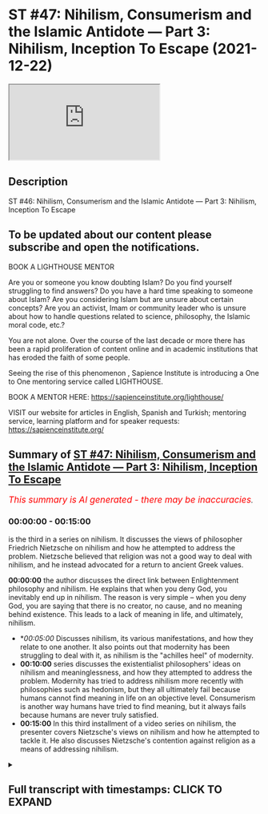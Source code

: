 # ST #47:  Nihilism, Consumerism and the Islamic Antidote — Part 3: Nihilism, Inception To Escape (2021-12-22)

<iframe loading='lazy' src='https://www.youtube.com/embed/iyDGNu1-lcU'></iframe>

## Description

ST #46:  Nihilism, Consumerism and the Islamic Antidote — Part 3: Nihilism, Inception To Escape

To be updated about our content please subscribe and open the notifications.
----
BOOK A LIGHTHOUSE MENTOR

Are you or someone you know doubting Islam? Do you find yourself struggling to find answers?  Do you have a hard time speaking to someone about Islam?  Are you considering Islam but are unsure about certain concepts?  Are you an activist, Imam or community leader who is unsure about how to handle questions related to science, philosophy, the Islamic moral code, etc.?

You are not alone.  Over the course of the last decade or more there has been a rapid proliferation of content online and in academic institutions that has eroded the faith of some people.

Seeing the rise of  this phenomenon , Sapience Institute is introducing a One to One mentoring service called LIGHTHOUSE.

BOOK A MENTOR HERE: https://sapienceinstitute.org/lighthouse/

VISIT our website for articles in English, Spanish and Turkish; mentoring service, learning platform and for speaker requests: https://sapienceinstitute.org/

## Summary of [ST #47: Nihilism, Consumerism and the Islamic Antidote — Part 3: Nihilism, Inception To Escape](https://www.youtube.com/watch?v=iyDGNu1-lcU)


*<span style="color:red; font-size:125%">This summary is AI generated - there may be inaccuracies</span>. [](/)*

### <a onclick="modifyYTiframeseektime('0')">00:00:00</a> - <a onclick="modifyYTiframeseektime('900')">00:15:00</a>

 is the third in a series on nihilism. It discusses the views of philosopher Friedrich Nietzsche on nihilism and how he attempted to address the problem. Nietzsche believed that religion was not a good way to deal with nihilism, and he instead advocated for a return to ancient Greek values.

**<a onclick="modifyYTiframeseektime('0')">00:00:00</a>**  the author discusses the direct link between Enlightenment philosophy and nihilism. He explains that when you deny God, you inevitably end up in nihilism. The reason is very simple – when you deny God, you are saying that there is no creator, no cause, and no meaning behind existence. This leads to a lack of meaning in life, and ultimately, nihilism.
* **<a onclick="modifyYTiframeseektime('300')">00:05:00</a>* Discusses nihilism, its various manifestations, and how they relate to one another. It also points out that modernity has been struggling to deal with it, as nihilism is the "achilles heel" of modernity.
* **<a onclick="modifyYTiframeseektime('600')">00:10:00</a>**  series discusses the existentialist philosophers' ideas on nihilism and meaninglessness, and how they attempted to address the problem. Modernity has tried to address nihilism more recently with philosophies such as hedonism, but they all ultimately fail because humans cannot find meaning in life on an objective level. Consumerism is another way humans have tried to find meaning, but it always fails because humans are never truly satisfied.
* **<a onclick="modifyYTiframeseektime('900')">00:15:00</a>** In this third installment of a video series on nihilism, the presenter covers Nietzsche's views on nihilism and how he attempted to tackle it. He also discusses Nietzsche's contention against religion as a means of addressing nihilism.

<details><summary><h2>Full transcript with timestamps: CLICK TO EXPAND</h2></summary>

<a onclick="modifyYTiframeseektime('12')">0:00:12</a> assalamualaikum brothers and sisters  
<a onclick="modifyYTiframeseektime('14')">0:00:14</a> welcome back to the sapiens thoughts  
<a onclick="modifyYTiframeseektime('16')">0:00:16</a> video series where we're discussing  
<a onclick="modifyYTiframeseektime('18')">0:00:18</a> nihilism consumerism and the islamic  
<a onclick="modifyYTiframeseektime('20')">0:00:20</a> antidote to both  
<a onclick="modifyYTiframeseektime('23')">0:00:23</a> now in this episode we're going to look  
<a onclick="modifyYTiframeseektime('25')">0:00:25</a> at the direct link between  
<a onclick="modifyYTiframeseektime('28')">0:00:28</a> the ideas promoted by the enlightenment  
<a onclick="modifyYTiframeseektime('31')">0:00:31</a> philosophers and  
<a onclick="modifyYTiframeseektime('33')">0:00:33</a> nihilism so why is it the question we're  
<a onclick="modifyYTiframeseektime('36')">0:00:36</a> going to be addressing is why  
<a onclick="modifyYTiframeseektime('38')">0:00:38</a> does godlessness lead to nihilism why  
<a onclick="modifyYTiframeseektime('40')">0:00:40</a> does why is it the case that when you  
<a onclick="modifyYTiframeseektime('42')">0:00:42</a> deny god whatever worldview you may come  
<a onclick="modifyYTiframeseektime('46')">0:00:46</a> up with or follow but one which denies  
<a onclick="modifyYTiframeseektime('49')">0:00:49</a> a creator  
<a onclick="modifyYTiframeseektime('51')">0:00:51</a> why does that entail that you would  
<a onclick="modifyYTiframeseektime('53')">0:00:53</a> inevitably end up  
<a onclick="modifyYTiframeseektime('55')">0:00:55</a> in or with nihilism now the reason is  
<a onclick="modifyYTiframeseektime('59')">0:00:59</a> very simple  
<a onclick="modifyYTiframeseektime('60')">0:01:00</a> when you deny god  
<a onclick="modifyYTiframeseektime('62')">0:01:02</a> essentially what you're saying is that  
<a onclick="modifyYTiframeseektime('63')">0:01:03</a> there is no creator there is no cause  
<a onclick="modifyYTiframeseektime('66')">0:01:06</a> behind  
<a onclick="modifyYTiframeseektime('67')">0:01:07</a> the universe behind existence  
<a onclick="modifyYTiframeseektime('71')">0:01:11</a> and ultimately what you're essentially  
<a onclick="modifyYTiframeseektime('73')">0:01:13</a> saying therefore is that everything  
<a onclick="modifyYTiframeseektime('76')">0:01:16</a> that exists  
<a onclick="modifyYTiframeseektime('78')">0:01:18</a> the universe and everything within the  
<a onclick="modifyYTiframeseektime('80')">0:01:20</a> universe  
<a onclick="modifyYTiframeseektime('81')">0:01:21</a> is a result of  
<a onclick="modifyYTiframeseektime('84')">0:01:24</a> an accident just it's one big accident  
<a onclick="modifyYTiframeseektime('87')">0:01:27</a> essentially the universe and everything  
<a onclick="modifyYTiframeseektime('89')">0:01:29</a> that exists is one big accident because  
<a onclick="modifyYTiframeseektime('91')">0:01:31</a> there is no god there is no cause there  
<a onclick="modifyYTiframeseektime('93')">0:01:33</a> is no creator behind all of this now if  
<a onclick="modifyYTiframeseektime('95')">0:01:35</a> this is the case if everything is one  
<a onclick="modifyYTiframeseektime('97')">0:01:37</a> big accident that means  
<a onclick="modifyYTiframeseektime('99')">0:01:39</a> you and me us included are also just  
<a onclick="modifyYTiframeseektime('102')">0:01:42</a> accidents  
<a onclick="modifyYTiframeseektime('103')">0:01:43</a> everything is an accident and accidents  
<a onclick="modifyYTiframeseektime('106')">0:01:46</a> especially from a godless perspective  
<a onclick="modifyYTiframeseektime('108')">0:01:48</a> accidents don't have  
<a onclick="modifyYTiframeseektime('111')">0:01:51</a> a purpose an objective accidents just  
<a onclick="modifyYTiframeseektime('113')">0:01:53</a> happen  
<a onclick="modifyYTiframeseektime('114')">0:01:54</a> it's like when you spill milk well it's  
<a onclick="modifyYTiframeseektime('116')">0:01:56</a> just spilt milk obviously from an  
<a onclick="modifyYTiframeseektime('117')">0:01:57</a> islamic perspective we believe  
<a onclick="modifyYTiframeseektime('118')">0:01:58</a> everything has a reason behind it  
<a onclick="modifyYTiframeseektime('120')">0:02:00</a> however from a godless perspective it's  
<a onclick="modifyYTiframeseektime('122')">0:02:02</a> just an accident it means nothing  
<a onclick="modifyYTiframeseektime('125')">0:02:05</a> now  
<a onclick="modifyYTiframeseektime('126')">0:02:06</a> if you mean nothing and everything  
<a onclick="modifyYTiframeseektime('129')">0:02:09</a> around you means nothing that means  
<a onclick="modifyYTiframeseektime('130')">0:02:10</a> everything about your existence your  
<a onclick="modifyYTiframeseektime('132')">0:02:12</a> life means nothing there is no meaning  
<a onclick="modifyYTiframeseektime('134')">0:02:14</a> behind anything  
<a onclick="modifyYTiframeseektime('135')">0:02:15</a> so  
<a onclick="modifyYTiframeseektime('137')">0:02:17</a> ultimately  
<a onclick="modifyYTiframeseektime('138')">0:02:18</a> you have ended up with nihilism this is  
<a onclick="modifyYTiframeseektime('141')">0:02:21</a> nihilism everything is meaningless  
<a onclick="modifyYTiframeseektime('143')">0:02:23</a> life is meaningless your existence is  
<a onclick="modifyYTiframeseektime('145')">0:02:25</a> meaningless there is no purpose there is  
<a onclick="modifyYTiframeseektime('146')">0:02:26</a> no rhyme or reason behind your existence  
<a onclick="modifyYTiframeseektime('150')">0:02:30</a> now understanding this guys  
<a onclick="modifyYTiframeseektime('153')">0:02:33</a> let's look at this idea that was  
<a onclick="modifyYTiframeseektime('154')">0:02:34</a> proposed by the enlightenment  
<a onclick="modifyYTiframeseektime('156')">0:02:36</a> philosophers and thinkers that that of  
<a onclick="modifyYTiframeseektime('158')">0:02:38</a> progress worldly progress our objective  
<a onclick="modifyYTiframeseektime('161')">0:02:41</a> is to create a worldly paradise  
<a onclick="modifyYTiframeseektime('163')">0:02:43</a> now this is a very interesting  
<a onclick="modifyYTiframeseektime('166')">0:02:46</a> proposition  
<a onclick="modifyYTiframeseektime('167')">0:02:47</a> because on one end  
<a onclick="modifyYTiframeseektime('169')">0:02:49</a> this leads to nihilism because you're  
<a onclick="modifyYTiframeseektime('171')">0:02:51</a> turning away from god and we've seen how  
<a onclick="modifyYTiframeseektime('173')">0:02:53</a> that can lead to nihilism but on the  
<a onclick="modifyYTiframeseektime('175')">0:02:55</a> other end it also acts as a patch  
<a onclick="modifyYTiframeseektime('178')">0:02:58</a> a temporary fix  
<a onclick="modifyYTiframeseektime('180')">0:03:00</a> for that nihilism because  
<a onclick="modifyYTiframeseektime('182')">0:03:02</a> although you've proposed an idea which  
<a onclick="modifyYTiframeseektime('184')">0:03:04</a> takes people away from god  
<a onclick="modifyYTiframeseektime('186')">0:03:06</a> but the idea itself is giving human  
<a onclick="modifyYTiframeseektime('188')">0:03:08</a> beings a purpose  
<a onclick="modifyYTiframeseektime('190')">0:03:10</a> a goal which is to create a worldly  
<a onclick="modifyYTiframeseektime('192')">0:03:12</a> paradise so it's a very interesting  
<a onclick="modifyYTiframeseektime('195')">0:03:15</a> proposition and therefore it it sort of  
<a onclick="modifyYTiframeseektime('197')">0:03:17</a> patched that problem that people would  
<a onclick="modifyYTiframeseektime('199')">0:03:19</a> inevitably fall into and as the  
<a onclick="modifyYTiframeseektime('201')">0:03:21</a> centuries and decades went by and people  
<a onclick="modifyYTiframeseektime('203')">0:03:23</a> became more and more godless you know  
<a onclick="modifyYTiframeseektime('206')">0:03:26</a> more and more atheistic  
<a onclick="modifyYTiframeseektime('208')">0:03:28</a> in their thinking  
<a onclick="modifyYTiframeseektime('209')">0:03:29</a> in in what they followed  
<a onclick="modifyYTiframeseektime('211')">0:03:31</a> the more they experienced nihilism so  
<a onclick="modifyYTiframeseektime('214')">0:03:34</a> the problem of nihilism didn't go away  
<a onclick="modifyYTiframeseektime('216')">0:03:36</a> although it was patched by the  
<a onclick="modifyYTiframeseektime('217')">0:03:37</a> enlightenment thinkers it was still  
<a onclick="modifyYTiframeseektime('219')">0:03:39</a> there but the more people  
<a onclick="modifyYTiframeseektime('220')">0:03:40</a> moved away from god and as we mentioned  
<a onclick="modifyYTiframeseektime('222')">0:03:42</a> the enlightenment thinkers weren't  
<a onclick="modifyYTiframeseektime('223')">0:03:43</a> necessarily atheists they believed in  
<a onclick="modifyYTiframeseektime('225')">0:03:45</a> natural theology they believed in a  
<a onclick="modifyYTiframeseektime('227')">0:03:47</a> cause a creator out there you know that  
<a onclick="modifyYTiframeseektime('229')">0:03:49</a> created everything and ordered  
<a onclick="modifyYTiframeseektime('230')">0:03:50</a> everything however didn't follow you  
<a onclick="modifyYTiframeseektime('232')">0:03:52</a> know weren't the traditional theists if  
<a onclick="modifyYTiframeseektime('235')">0:03:55</a> you like  
<a onclick="modifyYTiframeseektime('236')">0:03:56</a> but as the decades went by they became  
<a onclick="modifyYTiframeseektime('238')">0:03:58</a> more people became more and more  
<a onclick="modifyYTiframeseektime('239')">0:03:59</a> atheistic and as they became more more  
<a onclick="modifyYTiframeseektime('241')">0:04:01</a> atheistic the more they felt more and  
<a onclick="modifyYTiframeseektime('243')">0:04:03</a> more into nihilism  
<a onclick="modifyYTiframeseektime('245')">0:04:05</a> so  
<a onclick="modifyYTiframeseektime('246')">0:04:06</a> understanding this  
<a onclick="modifyYTiframeseektime('249')">0:04:09</a> we need to now move on and really sort  
<a onclick="modifyYTiframeseektime('251')">0:04:11</a> of analyze nihilism we need to really  
<a onclick="modifyYTiframeseektime('253')">0:04:13</a> understand what is nihilism now let's go  
<a onclick="modifyYTiframeseektime('255')">0:04:15</a> by you know a dictionary definition to  
<a onclick="modifyYTiframeseektime('257')">0:04:17</a> start off with if you look at oxford  
<a onclick="modifyYTiframeseektime('258')">0:04:18</a> they state that the belief that life has  
<a onclick="modifyYTiframeseektime('260')">0:04:20</a> no meaning or purpose and that religious  
<a onclick="modifyYTiframeseektime('263')">0:04:23</a> and moral principles have no value  
<a onclick="modifyYTiframeseektime('266')">0:04:26</a> this is a sort of general definition if  
<a onclick="modifyYTiframeseektime('268')">0:04:28</a> we're to really sort of summarize this  
<a onclick="modifyYTiframeseektime('270')">0:04:30</a> and condense this down we can say  
<a onclick="modifyYTiframeseektime('271')">0:04:31</a> nihilism means  
<a onclick="modifyYTiframeseektime('273')">0:04:33</a> the absence of meaning there is no  
<a onclick="modifyYTiframeseektime('274')">0:04:34</a> meaning behind anything  
<a onclick="modifyYTiframeseektime('276')">0:04:36</a> now  
<a onclick="modifyYTiframeseektime('277')">0:04:37</a> donald a crosby in his book spectra of  
<a onclick="modifyYTiframeseektime('279')">0:04:39</a> the absurd which is a phenomenal book on  
<a onclick="modifyYTiframeseektime('281')">0:04:41</a> the topic of nihilism he breaks down  
<a onclick="modifyYTiframeseektime('283')">0:04:43</a> nihilism into five distinct categories  
<a onclick="modifyYTiframeseektime('286')">0:04:46</a> they are moral nihilism epistemological  
<a onclick="modifyYTiframeseektime('288')">0:04:48</a> nihilism cosmic nihilism existential  
<a onclick="modifyYTiframeseektime('290')">0:04:50</a> nihilism and political nihilism i want  
<a onclick="modifyYTiframeseektime('292')">0:04:52</a> to focus on the first four political  
<a onclick="modifyYTiframeseektime('294')">0:04:54</a> nihilism isn't really uh relevant to our  
<a onclick="modifyYTiframeseektime('296')">0:04:56</a> discussion here but  
<a onclick="modifyYTiframeseektime('298')">0:04:58</a> if we look at the first four moral  
<a onclick="modifyYTiframeseektime('299')">0:04:59</a> nihilism and just to give you a bit of  
<a onclick="modifyYTiframeseektime('301')">0:05:01</a> uh context to this moral nihilism is  
<a onclick="modifyYTiframeseektime('303')">0:05:03</a> referring to you know the point that  
<a onclick="modifyYTiframeseektime('305')">0:05:05</a> there is no objectivity behind morals  
<a onclick="modifyYTiframeseektime('307')">0:05:07</a> there is no truth behind morals  
<a onclick="modifyYTiframeseektime('309')">0:05:09</a> epistemological nihilism is that there  
<a onclick="modifyYTiframeseektime('312')">0:05:12</a> is  
<a onclick="modifyYTiframeseektime('312')">0:05:12</a> there are no  
<a onclick="modifyYTiframeseektime('314')">0:05:14</a> quote-unquote absolute truths or facts  
<a onclick="modifyYTiframeseektime('316')">0:05:16</a> it's there is no such thing so it's  
<a onclick="modifyYTiframeseektime('318')">0:05:18</a> linked to moral nihilism as well to a  
<a onclick="modifyYTiframeseektime('320')">0:05:20</a> degree and you'll notice all of these  
<a onclick="modifyYTiframeseektime('321')">0:05:21</a> categories do link to one another in  
<a onclick="modifyYTiframeseektime('323')">0:05:23</a> some way but they have their distinct  
<a onclick="modifyYTiframeseektime('326')">0:05:26</a> understanding too so  
<a onclick="modifyYTiframeseektime('327')">0:05:27</a> epistemological nihilism is that there  
<a onclick="modifyYTiframeseektime('329')">0:05:29</a> is no  
<a onclick="modifyYTiframeseektime('330')">0:05:30</a> what you call truth uh or there are no  
<a onclick="modifyYTiframeseektime('333')">0:05:33</a> facts it's it's all sort of subjective  
<a onclick="modifyYTiframeseektime('335')">0:05:35</a> and up to the individual as to determine  
<a onclick="modifyYTiframeseektime('337')">0:05:37</a> as to what they believe is true what  
<a onclick="modifyYTiframeseektime('339')">0:05:39</a> they believe is a fact  
<a onclick="modifyYTiframeseektime('341')">0:05:41</a> then you have cosmic nihilism which is  
<a onclick="modifyYTiframeseektime('342')">0:05:42</a> the understanding that there is no  
<a onclick="modifyYTiframeseektime('344')">0:05:44</a> intelligibility behind our cosmos our  
<a onclick="modifyYTiframeseektime('346')">0:05:46</a> universe you know that it's it's that  
<a onclick="modifyYTiframeseektime('349')">0:05:49</a> the universe and nature is indifferent  
<a onclick="modifyYTiframeseektime('351')">0:05:51</a> to us humans there is no rhyme or reason  
<a onclick="modifyYTiframeseektime('353')">0:05:53</a> no order behind our universe itself and  
<a onclick="modifyYTiframeseektime('355')">0:05:55</a> existential nihilism is more  
<a onclick="modifyYTiframeseektime('357')">0:05:57</a> specifically focused on the idea that  
<a onclick="modifyYTiframeseektime('359')">0:05:59</a> life itself  
<a onclick="modifyYTiframeseektime('361')">0:06:01</a> is meaningless that there is no meaning  
<a onclick="modifyYTiframeseektime('363')">0:06:03</a> or purpose behind our existence  
<a onclick="modifyYTiframeseektime('366')">0:06:06</a> now these are the sort of different  
<a onclick="modifyYTiframeseektime('367')">0:06:07</a> categories of nihilism  
<a onclick="modifyYTiframeseektime('369')">0:06:09</a> but what's very interesting is if you  
<a onclick="modifyYTiframeseektime('370')">0:06:10</a> really  
<a onclick="modifyYTiframeseektime('371')">0:06:11</a> think about them you realize that not  
<a onclick="modifyYTiframeseektime('373')">0:06:13</a> only are they linked to one another but  
<a onclick="modifyYTiframeseektime('374')">0:06:14</a> they all ultimately lead to a type of  
<a onclick="modifyYTiframeseektime('376')">0:06:16</a> existential nihilism that essentially  
<a onclick="modifyYTiframeseektime('378')">0:06:18</a> life itself is meaningless and in life  
<a onclick="modifyYTiframeseektime('381')">0:06:21</a> and our conscious life that we can think  
<a onclick="modifyYTiframeseektime('383')">0:06:23</a> about the world the the cosmos morals  
<a onclick="modifyYTiframeseektime('385')">0:06:25</a> ethics we are ethical beings you know  
<a onclick="modifyYTiframeseektime('388')">0:06:28</a> everything is meaningless so it all  
<a onclick="modifyYTiframeseektime('390')">0:06:30</a> boils down to this meaninglessness  
<a onclick="modifyYTiframeseektime('392')">0:06:32</a> everything is completely and utterly  
<a onclick="modifyYTiframeseektime('394')">0:06:34</a> meaningless now why is this a problem  
<a onclick="modifyYTiframeseektime('397')">0:06:37</a> one may ask well you know fine there is  
<a onclick="modifyYTiframeseektime('399')">0:06:39</a> no meaning behind our existence there's  
<a onclick="modifyYTiframeseektime('401')">0:06:41</a> no meaning behind anything morals ethics  
<a onclick="modifyYTiframeseektime('403')">0:06:43</a> the cosmos whatever there's no meaning  
<a onclick="modifyYTiframeseektime('405')">0:06:45</a> behind all of these things why is this a  
<a onclick="modifyYTiframeseektime('406')">0:06:46</a> problem  
<a onclick="modifyYTiframeseektime('407')">0:06:47</a> someone may ask this question well  
<a onclick="modifyYTiframeseektime('409')">0:06:49</a> essentially as human beings we are  
<a onclick="modifyYTiframeseektime('412')">0:06:52</a> meaning driven creatures  
<a onclick="modifyYTiframeseektime('414')">0:06:54</a> we seek meaning behind everything we see  
<a onclick="modifyYTiframeseektime('418')">0:06:58</a> everything through the lens of meaning  
<a onclick="modifyYTiframeseektime('420')">0:07:00</a> think about it for a second when you  
<a onclick="modifyYTiframeseektime('421')">0:07:01</a> wake up in the morning  
<a onclick="modifyYTiframeseektime('423')">0:07:03</a> and you get out of bed say at 9am monday  
<a onclick="modifyYTiframeseektime('426')">0:07:06</a> to friday it's for a reason there is a  
<a onclick="modifyYTiframeseektime('428')">0:07:08</a> purpose behind it there is meaning  
<a onclick="modifyYTiframeseektime('429')">0:07:09</a> behind you getting out of bed at 9 00 am  
<a onclick="modifyYTiframeseektime('431')">0:07:11</a> when you get to bed at 10 pm at night  
<a onclick="modifyYTiframeseektime('433')">0:07:13</a> there's a meaning behind that there's a  
<a onclick="modifyYTiframeseektime('435')">0:07:15</a> reason behind that there is a purpose  
<a onclick="modifyYTiframeseektime('436')">0:07:16</a> behind that and everything you do in  
<a onclick="modifyYTiframeseektime('439')">0:07:19</a> between from waking up to going to sleep  
<a onclick="modifyYTiframeseektime('441')">0:07:21</a> you do for a reason a purpose a meaning  
<a onclick="modifyYTiframeseektime('444')">0:07:24</a> our lives are ordered  
<a onclick="modifyYTiframeseektime('446')">0:07:26</a> via meaning  
<a onclick="modifyYTiframeseektime('448')">0:07:28</a> not only this when we look at the world  
<a onclick="modifyYTiframeseektime('450')">0:07:30</a> around us when we try to understand the  
<a onclick="modifyYTiframeseektime('452')">0:07:32</a> world around us we ascribe meaning to  
<a onclick="modifyYTiframeseektime('454')">0:07:34</a> the world we ascribe meaning to the  
<a onclick="modifyYTiframeseektime('456')">0:07:36</a> things around us we want to get to the  
<a onclick="modifyYTiframeseektime('458')">0:07:38</a> bottom of you know the  
<a onclick="modifyYTiframeseektime('460')">0:07:40</a> things understanding things the meaning  
<a onclick="modifyYTiframeseektime('462')">0:07:42</a> behind things that's what scientists do  
<a onclick="modifyYTiframeseektime('464')">0:07:44</a> all the time  
<a onclick="modifyYTiframeseektime('465')">0:07:45</a> seeking the meaning behind things the  
<a onclick="modifyYTiframeseektime('467')">0:07:47</a> purpose of things  
<a onclick="modifyYTiframeseektime('469')">0:07:49</a> not only this when we make things as  
<a onclick="modifyYTiframeseektime('472')">0:07:52</a> human beings when we produce things as  
<a onclick="modifyYTiframeseektime('474')">0:07:54</a> human beings which is natural to human  
<a onclick="modifyYTiframeseektime('475')">0:07:55</a> beings we do this we've been doing this  
<a onclick="modifyYTiframeseektime('477')">0:07:57</a> forever  
<a onclick="modifyYTiframeseektime('478')">0:07:58</a> we make things and design things with  
<a onclick="modifyYTiframeseektime('480')">0:08:00</a> purpose  
<a onclick="modifyYTiframeseektime('481')">0:08:01</a> for a reason things that have a meaning  
<a onclick="modifyYTiframeseektime('484')">0:08:04</a> so we're meaning driven creatures we  
<a onclick="modifyYTiframeseektime('486')">0:08:06</a> can't escape this and therefore it's  
<a onclick="modifyYTiframeseektime('488')">0:08:08</a> natural that we would  
<a onclick="modifyYTiframeseektime('490')">0:08:10</a> we would apply the same thinking to  
<a onclick="modifyYTiframeseektime('492')">0:08:12</a> ourselves well what is the meaning of my  
<a onclick="modifyYTiframeseektime('494')">0:08:14</a> existence what is the meaning of my life  
<a onclick="modifyYTiframeseektime('496')">0:08:16</a> what is the ultimate purpose to my life  
<a onclick="modifyYTiframeseektime('499')">0:08:19</a> this is a fundamental question and not  
<a onclick="modifyYTiframeseektime('501')">0:08:21</a> only is this an extremely important  
<a onclick="modifyYTiframeseektime('503')">0:08:23</a> question for human beings one we can't  
<a onclick="modifyYTiframeseektime('505')">0:08:25</a> run away from or escape  
<a onclick="modifyYTiframeseektime('506')">0:08:26</a> but it's a question that if unanswered  
<a onclick="modifyYTiframeseektime('509')">0:08:29</a> adequately  
<a onclick="modifyYTiframeseektime('510')">0:08:30</a> leads to a lot of despair a lot of  
<a onclick="modifyYTiframeseektime('513')">0:08:33</a> anxiety a lot of pain existential angst  
<a onclick="modifyYTiframeseektime('516')">0:08:36</a> as it was referred to by the  
<a onclick="modifyYTiframeseektime('518')">0:08:38</a> existentialist philosophers it we can't  
<a onclick="modifyYTiframeseektime('520')">0:08:40</a> it's not something you're like oh life  
<a onclick="modifyYTiframeseektime('522')">0:08:42</a> is meaningless  
<a onclick="modifyYTiframeseektime('524')">0:08:44</a> that's it i'm gonna sit there and do  
<a onclick="modifyYTiframeseektime('525')">0:08:45</a> nothing i'm okay with that i'm happy  
<a onclick="modifyYTiframeseektime('527')">0:08:47</a> about that you know it causes a lot of  
<a onclick="modifyYTiframeseektime('529')">0:08:49</a> pain it causes a lot of distress  
<a onclick="modifyYTiframeseektime('531')">0:08:51</a> and if you're someone that's experienced  
<a onclick="modifyYTiframeseektime('533')">0:08:53</a> this you know i'm someone that's  
<a onclick="modifyYTiframeseektime('534')">0:08:54</a> personally experienced this and it leads  
<a onclick="modifyYTiframeseektime('536')">0:08:56</a> to leads you to a very dark place  
<a onclick="modifyYTiframeseektime('539')">0:08:59</a> you know and to a place  
<a onclick="modifyYTiframeseektime('542')">0:09:02</a> that when you're there you can't think  
<a onclick="modifyYTiframeseektime('543')">0:09:03</a> about anything else you can't focus on  
<a onclick="modifyYTiframeseektime('545')">0:09:05</a> anything else you can't worry about  
<a onclick="modifyYTiframeseektime('546')">0:09:06</a> anything else everything else in life  
<a onclick="modifyYTiframeseektime('548')">0:09:08</a> that we assume to be what life is all  
<a onclick="modifyYTiframeseektime('550')">0:09:10</a> about normally becomes trivial  
<a onclick="modifyYTiframeseektime('553')">0:09:13</a> pointless  
<a onclick="modifyYTiframeseektime('554')">0:09:14</a> work eating  
<a onclick="modifyYTiframeseektime('556')">0:09:16</a> you know taking care of yourself family  
<a onclick="modifyYTiframeseektime('559')">0:09:19</a> all of these things become trivial when  
<a onclick="modifyYTiframeseektime('560')">0:09:20</a> you're really in the dark spot when you  
<a onclick="modifyYTiframeseektime('562')">0:09:22</a> don't know who you are when you really  
<a onclick="modifyYTiframeseektime('564')">0:09:24</a> engage that question so it's a  
<a onclick="modifyYTiframeseektime('565')">0:09:25</a> fundamental question it is a big problem  
<a onclick="modifyYTiframeseektime('567')">0:09:27</a> nihilism is a huge huge huge problem  
<a onclick="modifyYTiframeseektime('570')">0:09:30</a> now  
<a onclick="modifyYTiframeseektime('571')">0:09:31</a> how is how has modernity tried to deal  
<a onclick="modifyYTiframeseektime('574')">0:09:34</a> with nihilism this is another thing we  
<a onclick="modifyYTiframeseektime('575')">0:09:35</a> need to look at  
<a onclick="modifyYTiframeseektime('577')">0:09:37</a> now there's a couple of things that i'm  
<a onclick="modifyYTiframeseektime('578')">0:09:38</a> going to mention here but this is not an  
<a onclick="modifyYTiframeseektime('580')">0:09:40</a> exhaustive list by you know any stretch  
<a onclick="modifyYTiframeseektime('582')">0:09:42</a> however these are some of the key ways  
<a onclick="modifyYTiframeseektime('584')">0:09:44</a> that modernity has tried to deal with  
<a onclick="modifyYTiframeseektime('587')">0:09:47</a> nihilism which is a rampant problem i  
<a onclick="modifyYTiframeseektime('589')">0:09:49</a> would even call it the achilles heel of  
<a onclick="modifyYTiframeseektime('591')">0:09:51</a> modernity nihilism is the achilles heel  
<a onclick="modifyYTiframeseektime('593')">0:09:53</a> of modernity  
<a onclick="modifyYTiframeseektime('595')">0:09:55</a> now in the 19th century you are the  
<a onclick="modifyYTiframeseektime('596')">0:09:56</a> existentialist philosophers now these  
<a onclick="modifyYTiframeseektime('598')">0:09:58</a> were a group of philosophers that  
<a onclick="modifyYTiframeseektime('600')">0:10:00</a> focused on addressing these fundamental  
<a onclick="modifyYTiframeseektime('603')">0:10:03</a> questions that humans have in regards to  
<a onclick="modifyYTiframeseektime('604')">0:10:04</a> our existence  
<a onclick="modifyYTiframeseektime('606')">0:10:06</a> our purpose why are we here how we to  
<a onclick="modifyYTiframeseektime('608')">0:10:08</a> live how we to engage with the world  
<a onclick="modifyYTiframeseektime('610')">0:10:10</a> around us how we to understand the world  
<a onclick="modifyYTiframeseektime('612')">0:10:12</a> around us now these philosophers  
<a onclick="modifyYTiframeseektime('614')">0:10:14</a> included people like niche jean-paul  
<a onclick="modifyYTiframeseektime('616')">0:10:16</a> sartre albert camus kierkegaard and the  
<a onclick="modifyYTiframeseektime('619')">0:10:19</a> list goes on  
<a onclick="modifyYTiframeseektime('620')">0:10:20</a> and these philosophers try to address  
<a onclick="modifyYTiframeseektime('622')">0:10:22</a> this problem you have to now also  
<a onclick="modifyYTiframeseektime('624')">0:10:24</a> remember the context there  
<a onclick="modifyYTiframeseektime('625')">0:10:25</a> the world has experienced world war one  
<a onclick="modifyYTiframeseektime('628')">0:10:28</a> world war ii  
<a onclick="modifyYTiframeseektime('630')">0:10:30</a> therefore human beings have experienced  
<a onclick="modifyYTiframeseektime('633')">0:10:33</a> atrocities bloodshed corruption  
<a onclick="modifyYTiframeseektime('636')">0:10:36</a> you know a lot of evil people have  
<a onclick="modifyYTiframeseektime('638')">0:10:38</a> experienced  
<a onclick="modifyYTiframeseektime('640')">0:10:40</a> what they refer to as the irrational  
<a onclick="modifyYTiframeseektime('642')">0:10:42</a> aspects of nature of human beings  
<a onclick="modifyYTiframeseektime('645')">0:10:45</a> and this has further pushed people now  
<a onclick="modifyYTiframeseektime('647')">0:10:47</a> to a state of despair  
<a onclick="modifyYTiframeseektime('650')">0:10:50</a> and nihilism  
<a onclick="modifyYTiframeseektime('653')">0:10:53</a> and now and this is why the the  
<a onclick="modifyYTiframeseektime('655')">0:10:55</a> existentialist philosophers came really  
<a onclick="modifyYTiframeseektime('657')">0:10:57</a> popular at this time in history and they  
<a onclick="modifyYTiframeseektime('659')">0:10:59</a> try to address this problem of  
<a onclick="modifyYTiframeseektime('661')">0:11:01</a> meaninglessness how do we deal with it  
<a onclick="modifyYTiframeseektime('663')">0:11:03</a> unlike the new atheists today they were  
<a onclick="modifyYTiframeseektime('666')">0:11:06</a> actually people who really thought about  
<a onclick="modifyYTiframeseektime('667')">0:11:07</a> these questions and understood well  
<a onclick="modifyYTiframeseektime('669')">0:11:09</a> within the absence of god  
<a onclick="modifyYTiframeseektime('671')">0:11:11</a> there is no ultimate meaning to life  
<a onclick="modifyYTiframeseektime('673')">0:11:13</a> this is something you'll find common  
<a onclick="modifyYTiframeseektime('674')">0:11:14</a> amongst all of these these  
<a onclick="modifyYTiframeseektime('676')">0:11:16</a> existentialist thinkers and philosophers  
<a onclick="modifyYTiframeseektime('678')">0:11:18</a> most of them acknowledged that there is  
<a onclick="modifyYTiframeseektime('680')">0:11:20</a> no ultimate meaning to life they began  
<a onclick="modifyYTiframeseektime('682')">0:11:22</a> with that point and then they thought  
<a onclick="modifyYTiframeseektime('684')">0:11:24</a> okay now how do we  
<a onclick="modifyYTiframeseektime('685')">0:11:25</a> how do we remedy this this is what they  
<a onclick="modifyYTiframeseektime('687')">0:11:27</a> essentially try to do  
<a onclick="modifyYTiframeseektime('689')">0:11:29</a> now for example jean-paul sartre his  
<a onclick="modifyYTiframeseektime('691')">0:11:31</a> much of his writing is about taking  
<a onclick="modifyYTiframeseektime('693')">0:11:33</a> responsibility living a responsible life  
<a onclick="modifyYTiframeseektime('695')">0:11:35</a> and so on and so forth although life is  
<a onclick="modifyYTiframeseektime('697')">0:11:37</a> ultimately meaningless  
<a onclick="modifyYTiframeseektime('698')">0:11:38</a> so he tried to patch that problem  
<a onclick="modifyYTiframeseektime('703')">0:11:43</a> nietzsche tried to do something very  
<a onclick="modifyYTiframeseektime('704')">0:11:44</a> similar you know nietzsche's idea you  
<a onclick="modifyYTiframeseektime('706')">0:11:46</a> know he proposed this idea of the  
<a onclick="modifyYTiframeseektime('708')">0:11:48</a> ubermensch or the superman and we're  
<a onclick="modifyYTiframeseektime('710')">0:11:50</a> going to discuss this in a bit more  
<a onclick="modifyYTiframeseektime('711')">0:11:51</a> detail in a minute so i'm not going to  
<a onclick="modifyYTiframeseektime('713')">0:11:53</a> go into too much detail about that right  
<a onclick="modifyYTiframeseektime('714')">0:11:54</a> now but this was what he proposed and  
<a onclick="modifyYTiframeseektime('716')">0:11:56</a> again it was about creating your own  
<a onclick="modifyYTiframeseektime('717')">0:11:57</a> value creating your own meaning system  
<a onclick="modifyYTiframeseektime('719')">0:11:59</a> as a human being realizing that  
<a onclick="modifyYTiframeseektime('720')">0:12:00</a> ultimately there is no meaning to life  
<a onclick="modifyYTiframeseektime('722')">0:12:02</a> um camus on the other hand just talked  
<a onclick="modifyYTiframeseektime('725')">0:12:05</a> about the absurd what you refer to the  
<a onclick="modifyYTiframeseektime('726')">0:12:06</a> is the absurd which was that on one end  
<a onclick="modifyYTiframeseektime('728')">0:12:08</a> we have to acknowledge that without god  
<a onclick="modifyYTiframeseektime('731')">0:12:11</a> life is at bottom ultimately meaningless  
<a onclick="modifyYTiframeseektime('734')">0:12:14</a> and once you acknowledge this well  
<a onclick="modifyYTiframeseektime('735')">0:12:15</a> yet there's another problem which is  
<a onclick="modifyYTiframeseektime('737')">0:12:17</a> that man can't help but seek meaning so  
<a onclick="modifyYTiframeseektime('739')">0:12:19</a> now you you're in this place of  
<a onclick="modifyYTiframeseektime('741')">0:12:21</a> absurdity which is on one end  
<a onclick="modifyYTiframeseektime('744')">0:12:24</a> you understand that there is no ultimate  
<a onclick="modifyYTiframeseektime('746')">0:12:26</a> meaning to life but on the other end you  
<a onclick="modifyYTiframeseektime('747')">0:12:27</a> can't help but seek meaning and you're  
<a onclick="modifyYTiframeseektime('749')">0:12:29</a> between this struggle throughout your  
<a onclick="modifyYTiframeseektime('751')">0:12:31</a> life and you have to navigate this space  
<a onclick="modifyYTiframeseektime('752')">0:12:32</a> essentially so this is how how they  
<a onclick="modifyYTiframeseektime('755')">0:12:35</a> would so try to tackle this issue of  
<a onclick="modifyYTiframeseektime('757')">0:12:37</a> nihilism but ultimately what they were  
<a onclick="modifyYTiframeseektime('759')">0:12:39</a> doing  
<a onclick="modifyYTiframeseektime('760')">0:12:40</a> is  
<a onclick="modifyYTiframeseektime('761')">0:12:41</a> they were just  
<a onclick="modifyYTiframeseektime('763')">0:12:43</a> making things up  
<a onclick="modifyYTiframeseektime('764')">0:12:44</a> in a crude way if i was to summarize  
<a onclick="modifyYTiframeseektime('766')">0:12:46</a> this they were literally making up  
<a onclick="modifyYTiframeseektime('769')">0:12:49</a> things  
<a onclick="modifyYTiframeseektime('770')">0:12:50</a> to  
<a onclick="modifyYTiframeseektime('770')">0:12:50</a> plug this hole which they acknowledged  
<a onclick="modifyYTiframeseektime('772')">0:12:52</a> which was life is ultimately meaningless  
<a onclick="modifyYTiframeseektime('774')">0:12:54</a> so they had no answers to this question  
<a onclick="modifyYTiframeseektime('776')">0:12:56</a> all they were saying is what you can do  
<a onclick="modifyYTiframeseektime('777')">0:12:57</a> is you can make up an objective for  
<a onclick="modifyYTiframeseektime('779')">0:12:59</a> yourself  
<a onclick="modifyYTiframeseektime('780')">0:13:00</a> a something that's more virtuous and  
<a onclick="modifyYTiframeseektime('783')">0:13:03</a> something that has some ethical drive to  
<a onclick="modifyYTiframeseektime('785')">0:13:05</a> it you know that you are to have a  
<a onclick="modifyYTiframeseektime('786')">0:13:06</a> higher value system you have to be a  
<a onclick="modifyYTiframeseektime('788')">0:13:08</a> responsible human being take care of  
<a onclick="modifyYTiframeseektime('789')">0:13:09</a> others but give make up your own meaning  
<a onclick="modifyYTiframeseektime('792')">0:13:12</a> and they try to also suggest that this  
<a onclick="modifyYTiframeseektime('794')">0:13:14</a> was  
<a onclick="modifyYTiframeseektime('794')">0:13:14</a> in some way somehow  
<a onclick="modifyYTiframeseektime('797')">0:13:17</a> you know um  
<a onclick="modifyYTiframeseektime('799')">0:13:19</a> a meaningful thing to do now on one  
<a onclick="modifyYTiframeseektime('801')">0:13:21</a> level you can understand what they did  
<a onclick="modifyYTiframeseektime('802')">0:13:22</a> and you can respect this and you can  
<a onclick="modifyYTiframeseektime('804')">0:13:24</a> really sort of commend them for this  
<a onclick="modifyYTiframeseektime('806')">0:13:26</a> but on another level you have to realize  
<a onclick="modifyYTiframeseektime('808')">0:13:28</a> and acknowledge that this is not really  
<a onclick="modifyYTiframeseektime('810')">0:13:30</a> addressing the problem because all one  
<a onclick="modifyYTiframeseektime('812')">0:13:32</a> has to do is  
<a onclick="modifyYTiframeseektime('813')">0:13:33</a> sit down and think to themselves you  
<a onclick="modifyYTiframeseektime('814')">0:13:34</a> know what as good as this sounds  
<a onclick="modifyYTiframeseektime('816')">0:13:36</a> this is nothing short of lying to myself  
<a onclick="modifyYTiframeseektime('818')">0:13:38</a> i'm just making this up this ultimately  
<a onclick="modifyYTiframeseektime('820')">0:13:40</a> means nothing  
<a onclick="modifyYTiframeseektime('821')">0:13:41</a> ultimately it means nothing because  
<a onclick="modifyYTiframeseektime('823')">0:13:43</a> ultimately my life life at bottom has no  
<a onclick="modifyYTiframeseektime('825')">0:13:45</a> meaning or purpose so that was one way  
<a onclick="modifyYTiframeseektime('827')">0:13:47</a> they tried to address  
<a onclick="modifyYTiframeseektime('829')">0:13:49</a> you know modernity has tried to address  
<a onclick="modifyYTiframeseektime('831')">0:13:51</a> nihilism more recently we've had other  
<a onclick="modifyYTiframeseektime('834')">0:13:54</a> philosophies world views ways of looking  
<a onclick="modifyYTiframeseektime('836')">0:13:56</a> at life you can say such as hedonism  
<a onclick="modifyYTiframeseektime('839')">0:13:59</a> which is the idea just go do whatever  
<a onclick="modifyYTiframeseektime('840')">0:14:00</a> you want the yolo mentality enjoy  
<a onclick="modifyYTiframeseektime('842')">0:14:02</a> yourself have fun go out there express  
<a onclick="modifyYTiframeseektime('845')">0:14:05</a> yourself fulfill your desires you know  
<a onclick="modifyYTiframeseektime('848')">0:14:08</a> just just enjoy yourself and that is the  
<a onclick="modifyYTiframeseektime('850')">0:14:10</a> meaning of life and people have engaged  
<a onclick="modifyYTiframeseektime('852')">0:14:12</a> in this and people are engaging in this  
<a onclick="modifyYTiframeseektime('853')">0:14:13</a> to many different levels today you know  
<a onclick="modifyYTiframeseektime('856')">0:14:16</a> however this is not solving the problem  
<a onclick="modifyYTiframeseektime('858')">0:14:18</a> because we see time and again people  
<a onclick="modifyYTiframeseektime('860')">0:14:20</a> that have a lot of wealth have a lot of  
<a onclick="modifyYTiframeseektime('862')">0:14:22</a> disposable income money  
<a onclick="modifyYTiframeseektime('864')">0:14:24</a> they go and they buy loads of expensive  
<a onclick="modifyYTiframeseektime('866')">0:14:26</a> things go enjoy themselves you know  
<a onclick="modifyYTiframeseektime('868')">0:14:28</a> fulfill their desires to the max however  
<a onclick="modifyYTiframeseektime('871')">0:14:31</a> they still  
<a onclick="modifyYTiframeseektime('872')">0:14:32</a> are not satisfied and truly happy on a  
<a onclick="modifyYTiframeseektime('874')">0:14:34</a> deep  
<a onclick="modifyYTiframeseektime('875')">0:14:35</a> level there's still something missing  
<a onclick="modifyYTiframeseektime('877')">0:14:37</a> you know how many times do we hear of  
<a onclick="modifyYTiframeseektime('879')">0:14:39</a> actors committing suicide you know or  
<a onclick="modifyYTiframeseektime('881')">0:14:41</a> really rich and affluent people  
<a onclick="modifyYTiframeseektime('884')">0:14:44</a> suffering from depression and anxiety  
<a onclick="modifyYTiframeseektime('886')">0:14:46</a> time and again we see these stories over  
<a onclick="modifyYTiframeseektime('888')">0:14:48</a> and over again  
<a onclick="modifyYTiframeseektime('890')">0:14:50</a> another way is consumerism  
<a onclick="modifyYTiframeseektime('892')">0:14:52</a> and we're going to go into a lot more  
<a onclick="modifyYTiframeseektime('893')">0:14:53</a> detail here with consumerism later on in  
<a onclick="modifyYTiframeseektime('895')">0:14:55</a> this video series but consumerism is  
<a onclick="modifyYTiframeseektime('898')">0:14:58</a> another way  
<a onclick="modifyYTiframeseektime('899')">0:14:59</a> which human beings have tried to deal  
<a onclick="modifyYTiframeseektime('902')">0:15:02</a> with the problem of nihilism well life  
<a onclick="modifyYTiframeseektime('904')">0:15:04</a> is meaningless  
<a onclick="modifyYTiframeseektime('905')">0:15:05</a> maybe i'm going to find meaning through  
<a onclick="modifyYTiframeseektime('907')">0:15:07</a> material possessions i go buy more  
<a onclick="modifyYTiframeseektime('908')">0:15:08</a> things it gives meaning to my life and  
<a onclick="modifyYTiframeseektime('911')">0:15:11</a> this is something that's been pushed and  
<a onclick="modifyYTiframeseektime('912')">0:15:12</a> promoted by uh you know the people that  
<a onclick="modifyYTiframeseektime('916')">0:15:16</a> are running these systems if you like  
<a onclick="modifyYTiframeseektime('918')">0:15:18</a> you know because this you know it's like  
<a onclick="modifyYTiframeseektime('919')">0:15:19</a> killing two birds with one stone on one  
<a onclick="modifyYTiframeseektime('921')">0:15:21</a> end is something that's going to lead to  
<a onclick="modifyYTiframeseektime('924')">0:15:24</a> exponential economic growth is going to  
<a onclick="modifyYTiframeseektime('925')">0:15:25</a> lead to us attaining paradise on earth  
<a onclick="modifyYTiframeseektime('927')">0:15:27</a> and at the same time it may just you  
<a onclick="modifyYTiframeseektime('928')">0:15:28</a> know if it helps fill a void of a human  
<a onclick="modifyYTiframeseektime('930')">0:15:30</a> being of emptiness and meaninglessness  
<a onclick="modifyYTiframeseektime('932')">0:15:32</a> then so be it you know  
<a onclick="modifyYTiframeseektime('934')">0:15:34</a> the other way is different types of  
<a onclick="modifyYTiframeseektime('935')">0:15:35</a> escapism  
<a onclick="modifyYTiframeseektime('937')">0:15:37</a> drugs is a very common thing alcohol  
<a onclick="modifyYTiframeseektime('939')">0:15:39</a> abuse and more recently with the youth  
<a onclick="modifyYTiframeseektime('942')">0:15:42</a> gaming you know people are choosing to  
<a onclick="modifyYTiframeseektime('944')">0:15:44</a> lose themselves on this in this in this  
<a onclick="modifyYTiframeseektime('946')">0:15:46</a> digital sphere  
<a onclick="modifyYTiframeseektime('947')">0:15:47</a> spending hours a day playing games and  
<a onclick="modifyYTiframeseektime('950')">0:15:50</a> it's very interesting the games are  
<a onclick="modifyYTiframeseektime('951')">0:15:51</a> designed there are levels in the game  
<a onclick="modifyYTiframeseektime('953')">0:15:53</a> right you have a purpose an objective in  
<a onclick="modifyYTiframeseektime('955')">0:15:55</a> a game your character has an objective  
<a onclick="modifyYTiframeseektime('957')">0:15:57</a> you have to overcome and conquer each  
<a onclick="modifyYTiframeseektime('959')">0:15:59</a> level and move on to the next level and  
<a onclick="modifyYTiframeseektime('961')">0:16:01</a> you have this sense of responsibility  
<a onclick="modifyYTiframeseektime('963')">0:16:03</a> and meaning that's given to you in this  
<a onclick="modifyYTiframeseektime('964')">0:16:04</a> digital space  
<a onclick="modifyYTiframeseektime('966')">0:16:06</a> but it's unfortunate that people are  
<a onclick="modifyYTiframeseektime('968')">0:16:08</a> choosing to lose themselves in these  
<a onclick="modifyYTiframeseektime('969')">0:16:09</a> games because that's not reality you  
<a onclick="modifyYTiframeseektime('971')">0:16:11</a> know people especially the young people  
<a onclick="modifyYTiframeseektime('973')">0:16:13</a> are completely cutting off from the real  
<a onclick="modifyYTiframeseektime('974')">0:16:14</a> world and taking responsibility for  
<a onclick="modifyYTiframeseektime('976')">0:16:16</a> their lives and things going on around  
<a onclick="modifyYTiframeseektime('978')">0:16:18</a> them so these are the ways these are the  
<a onclick="modifyYTiframeseektime('980')">0:16:20</a> failed ways that  
<a onclick="modifyYTiframeseektime('983')">0:16:23</a> modernity has tried to deal with or  
<a onclick="modifyYTiframeseektime('985')">0:16:25</a> tackle the problem of nihilism but at  
<a onclick="modifyYTiframeseektime('987')">0:16:27</a> bottom you cannot run away from or  
<a onclick="modifyYTiframeseektime('990')">0:16:30</a> escape nihilism if you continue to deny  
<a onclick="modifyYTiframeseektime('993')">0:16:33</a> god that is the key point here you can  
<a onclick="modifyYTiframeseektime('995')">0:16:35</a> try finding patches you could try to  
<a onclick="modifyYTiframeseektime('997')">0:16:37</a> come up with some fancy you know  
<a onclick="modifyYTiframeseektime('1000')">0:16:40</a> you know deep sounding philosophies and  
<a onclick="modifyYTiframeseektime('1002')">0:16:42</a> ideas but fundamentally you're still not  
<a onclick="modifyYTiframeseektime('1005')">0:16:45</a> going to be able to escape this problem  
<a onclick="modifyYTiframeseektime('1007')">0:16:47</a> so in the next video brothers and  
<a onclick="modifyYTiframeseektime('1009')">0:16:49</a> sisters we're going to be  
<a onclick="modifyYTiframeseektime('1010')">0:16:50</a> addressing or looking into nihilism a  
<a onclick="modifyYTiframeseektime('1012')">0:16:52</a> little bit more deeply in particular  
<a onclick="modifyYTiframeseektime('1014')">0:16:54</a> nietzsche's specific views in regards to  
<a onclick="modifyYTiframeseektime('1016')">0:16:56</a> nihilism and how he tried to tackle it  
<a onclick="modifyYTiframeseektime('1018')">0:16:58</a> and what his contentions were against  
<a onclick="modifyYTiframeseektime('1021')">0:17:01</a> religion and the religious answer to  
<a onclick="modifyYTiframeseektime('1022')">0:17:02</a> nihilism  
<a onclick="modifyYTiframeseektime('1024')">0:17:04</a> so yeah i'll leave you guys with this  
<a onclick="modifyYTiframeseektime('1026')">0:17:06</a> let me know your thoughts in the  
<a onclick="modifyYTiframeseektime('1027')">0:17:07</a> comments section below and i'll see you  
<a onclick="modifyYTiframeseektime('1028')">0:17:08</a> guys next time assalamu alaikum  
</details>
